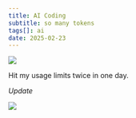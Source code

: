 ```yaml
---
title: AI Coding
subtitle: so many tokens
tags[]: ai
date: 2025-02-23
---
```


![](/fragments/2025/ai_coding/claude.png)

Hit my usage limits twice in one day.

*Update*

![](/fragments/2025/ai_coding/o1.png)
